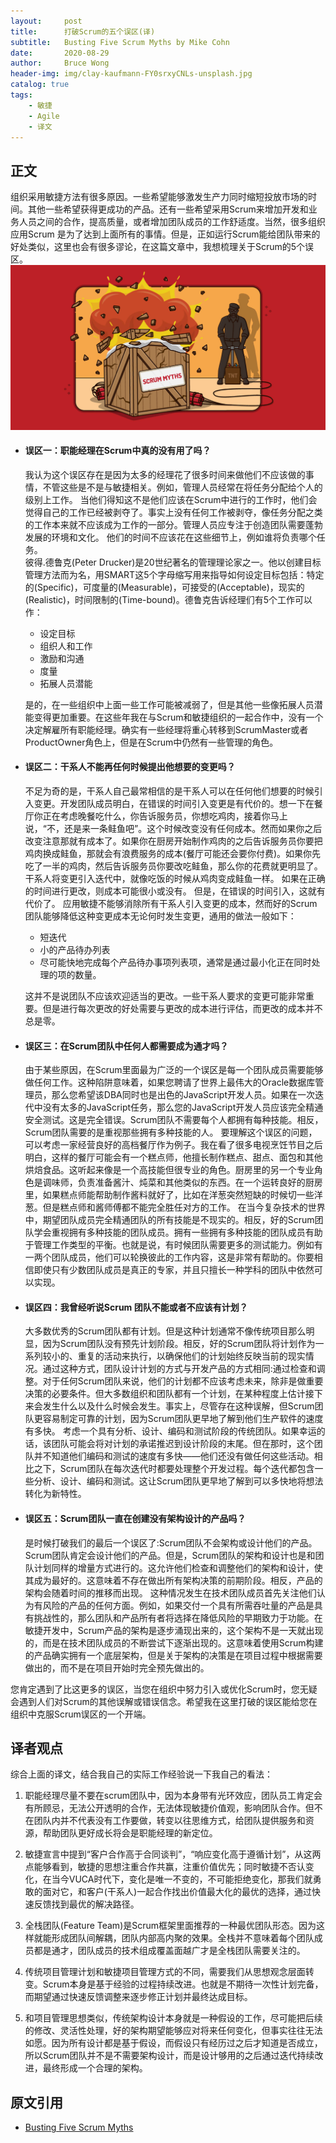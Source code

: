 ```yaml
---
layout:     post
title:      打破Scrum的五个误区(译)
subtitle:   Busting Five Scrum Myths by Mike Cohn
date:       2020-08-29
author:     Bruce Wong
header-img: img/clay-kaufmann-FY0srxyCNLs-unsplash.jpg  
catalog: true
tags:
    - 敏捷
    - Agile
    - 译文
---
```

## 正文
组织采用敏捷方法有很多原因。一些希望能够激发生产力同时缩短投放市场的时间。其他一些希望获得更成功的产品。还有一些希望采用Scrum来增加开发和业务人员之间的合作，提高质量，或者增加团队成员的工作舒适度。当然，很多组织应用Scrum 是为了达到上面所有的事情。但是，正如运行Scrum能给团队带来的好处类似，这里也会有很多谬论，在这篇文章中，我想梳理关于Scrum的5个误区。
![Five Myths](/img/scrum/5myths-gcnZRdHIv0S1pm15Y84hmA.jpg)  
+ #### 误区一：职能经理在Scrum中真的没有用了吗？  
    我认为这个误区存在是因为太多的经理花了很多时间来做他们不应该做的事情，不管这些是不是与敏捷相关。例如，管理人员经常在将任务分配给个人的级别上工作。 当他们得知这不是他们应该在Scrum中进行的工作时，他们会觉得自己的工作已经被剥夺了。事实上没有任何工作被剥夺，像任务分配之类的工作本来就不应该成为工作的一部分。管理人员应专注于创造团队需要蓬勃发展的环境和文化。 他们的时间不应该花在这些细节上，例如谁将负责哪个任务。  
    彼得.德鲁克(Peter Drucker)是20世纪著名的管理理论家之一。他以创建目标管理方法而为名，用SMART这5个字母缩写用来指导如何设定目标包括：特定的(Specific)，可度量的(Measurable)，可接受的(Acceptable)，现实的(Realistic)，时间限制的(Time-bound)。德鲁克告诉经理们有5个工作可以作：
    - 设定目标 
    - 组织人和工作
    - 激励和沟通
    - 度量
    - 拓展人员潜能  

    是的，在一些组织中上面一些工作可能被减弱了，但是其他一些像拓展人员潜能变得更加重要。在这些年我在与Scrum和敏捷组织的一起合作中，没有一个决定解雇所有职能经理。确实有一些经理将重心转移到ScrumMaster或者ProductOwner角色上，但是在Scrum中仍然有一些管理的角色。

+ #### 误区二：干系人不能再任何时候提出他想要的变更吗？  
    不足为奇的是，干系人自己最常相信的是干系人可以在任何他们想要的时候引入变更。开发团队成员明白，在错误的时间引入变更是有代价的。想一下在餐厅你正在考虑晚餐吃什么，你告诉服务员，你想吃鸡肉，接着你马上说，“不，还是来一条鲑鱼吧”。这个时候改变没有任何成本。然而如果你之后改变注意那就有成本了。如果你在厨房开始制作鸡肉的之后告诉服务员你要把鸡肉换成鲑鱼，那就会有浪费服务的成本(餐厅可能还会要你付费)。如果你先吃了一半的鸡肉，然后告诉服务员你要改吃鲑鱼，那么你的花费就更明显了。干系人将变更引入迭代中，就像吃饭的时候从鸡肉变成鲑鱼一样。 如果在正确的时间进行更改，则成本可能很小或没有。 但是，在错误的时间引入，这就有代价了。
    应用敏捷不能够消除所有干系人引入变更的成本，然而好的Scrum 团队能够降低这种变更成本无论何时发生变更，通用的做法一般如下：
    - 短迭代
    - 小的产品待办列表
    - 尽可能快地完成每个产品待办事项列表项，通常是通过最小化正在同时处理的项的数量。 

    这并不是说团队不应该欢迎适当的更改。一些干系人要求的变更可能非常重要。但是进行每次更改的好处需要与更改的成本进行评估，而更改的成本并不总是零。  

+ #### 误区三：在Scrum团队中任何人都需要成为通才吗？  
    由于某些原因，在Scrum里面最为广泛的一个误区是每一个团队成员需要能够做任何工作。这种陷阱意味着，如果您聘请了世界上最伟大的Oracle数据库管理员，那么您希望该DBA同时也是出色的JavaScript开发人员。如果在一次迭代中没有太多的JavaScript任务，那么您的JavaScript开发人员应该完全精通安全测试。这是完全错误。Scrum团队不需要每个人都拥有每种技能。相反，Scrum团队需要的是重视那些拥有多种技能的人。
    要理解这个误区的问题，可以考虑一家经营良好的高档餐厅作为例子。我在看了很多电视烹饪节目之后明白，这样的餐厅可能会有一个糕点师，他擅长制作糕点、甜点、面包和其他烘焙食品。这听起来像是一个高技能但很专业的角色。厨房里的另一个专业角色是调味师，负责准备酱汁、炖菜和其他类似的东西。在一个运转良好的厨房里，如果糕点师能帮助制作酱料就好了，比如在洋葱突然短缺的时候切一些洋葱。但是糕点师和酱师傅都不能完全胜任对方的工作。
    在当今复杂技术的世界中，期望团队成员完全精通团队的所有技能是不现实的。相反，好的Scrum团队学会重视拥有多种技能的团队成员。拥有一些拥有多种技能的团队成员有助于管理工作类型的平衡。也就是说，有时候团队需要更多的测试能力。例如有一两个团队成员，他们可以轮换彼此的工作内容，这是非常有帮助的。你要相信即使只有少数团队成员是真正的专家，并且只擅长一种学科的团队中依然可以实现。

+ #### 误区四：我曾经听说Scrum 团队不能或者不应该有计划？  
    大多数优秀的Scrum团队都有计划。但是这种计划通常不像传统项目那么明显，因为Scrum团队没有预先计划阶段。相反，好的Scrum团队将计划作为一系列较小的、重复的活动来执行，以确保他们的计划始终反映当前的现实情况。通过这种方式，团队设计计划的方式与开发产品的方式相同:通过检查和调整。对于任何Scrum团队来说，他们的计划都不应该考虑未来，除非是做重要决策的必要条件。但大多数组织和团队都有一个计划，在某种程度上估计接下来会发生什么以及什么时候会发生。事实上，尽管存在这种误解，但Scrum团队更容易制定可靠的计划，因为Scrum团队更早地了解到他们生产软件的速度有多快。
    考虑一个具有分析、设计、编码和测试阶段的传统团队。如果幸运的话，该团队可能会将对计划的承诺推迟到设计阶段的末尾。但在那时，这个团队并不知道他们编码和测试的速度有多快——他们还没有做任何这些活动。相比之下，Scrum团队在每次迭代时都要处理整个开发过程。每个迭代都包含一些分析、设计、编码和测试。这让Scrum团队更早地了解到可以多快地将想法转化为新特性。

+ #### 误区五：Scrum团队一直在创建没有架构设计的产品吗？  
    是时候打破我们的最后一个误区了:Scrum团队不会架构或设计他们的产品。Scrum团队肯定会设计他们的产品。但是，Scrum团队的架构和设计也是和团队计划同样的增量方式进行的。这允许他们检查和调整他们的架构和设计，使其成为最好的。这意味着不存在做出所有架构决策的前期阶段。相反，产品的架构会随着时间的推移而出现。
    这种情况发生在技术团队成员首先关注他们认为有风险的产品的任何方面。例如，如果交付一个具有所需吞吐量的产品是具有挑战性的，那么团队和产品所有者将选择在降低风险的早期致力于功能。在敏捷开发中，Scrum产品的架构是逐步涌现出来的，这个架构不是一天就出现的，而是在技术团队成员的不断尝试下逐渐出现的。这意味着使用Scrum构建的产品确实拥有一个底层架构，但是关于架构的决策是在项目过程中根据需要做出的，而不是在项目开始时完全预先做出的。

您肯定遇到了比这更多的误区，当您在组织中努力引入或优化Scrum时，您无疑会遇到人们对Scrum的其他误解或错误信念。希望我在这里打破的误区能给您在组织中克服Scrum误区的一个开端。

## 译者观点  
综合上面的译文，结合我自己的实际工作经验说一下我自己的看法：
1. 职能经理尽量不要在scrum团队中，因为本身带有光环效应，团队员工肯定会有所顾忌，无法公开透明的合作，无法体现敏捷价值观，影响团队合作。但不在团队内并不代表没有工作要做，转变以往思维方式，给团队提供服务和资源，帮助团队更好成长将会是职能经理的新定位。  

2. 敏捷宣言中提到“客户合作高于合同谈判”，“响应变化高于遵循计划”，从这两点能够看到，敏捷的思想注重合作共赢，注重价值优先；同时敏捷不否认变化，在当今VUCA时代下，变化是唯一不变的，不可能拒绝变化，那我们就勇敢的面对它，和客户(干系人)一起合作找出价值最大化的最优的选择，通过快速反馈找到最优的解决路径。  

3. 全栈团队(Feature Team)是Scrum框架里面推荐的一种最优团队形态。因为这样就能形成团队间解耦，团队内部高内聚的效果。全栈并不意味着每个团队成员都是通才，团队成员的技术组成覆盖面越广才是全栈团队需要关注的。

4. 传统项目管理计划和敏捷项目管理方式的不同，需要我们从思想观念层面转变。Scrum本身是基于经验的过程持续改进。也就是不期待一次性计划完备，而期望通过快速反馈调整来逐步修正计划并最终达成目标。

5. 和项目管理思想类似，传统架构设计本身就是一种假设的工作，尽可能把后续的修改、灵活性处理，好的架构期望能够应对将来任何变化，但事实往往无法如愿。因为所有设计都是基于假设，而假设只有经历过之后才知道是否成立，所以Scrum团队并不是不需要架构设计，而是设计够用的之后通过迭代持续改进，最终形成一个合理的架构。

## 原文引用
- [Busting Five Scrum Myths](https://resources.scrumalliance.org/Article/busting-five-scrum-myths)
